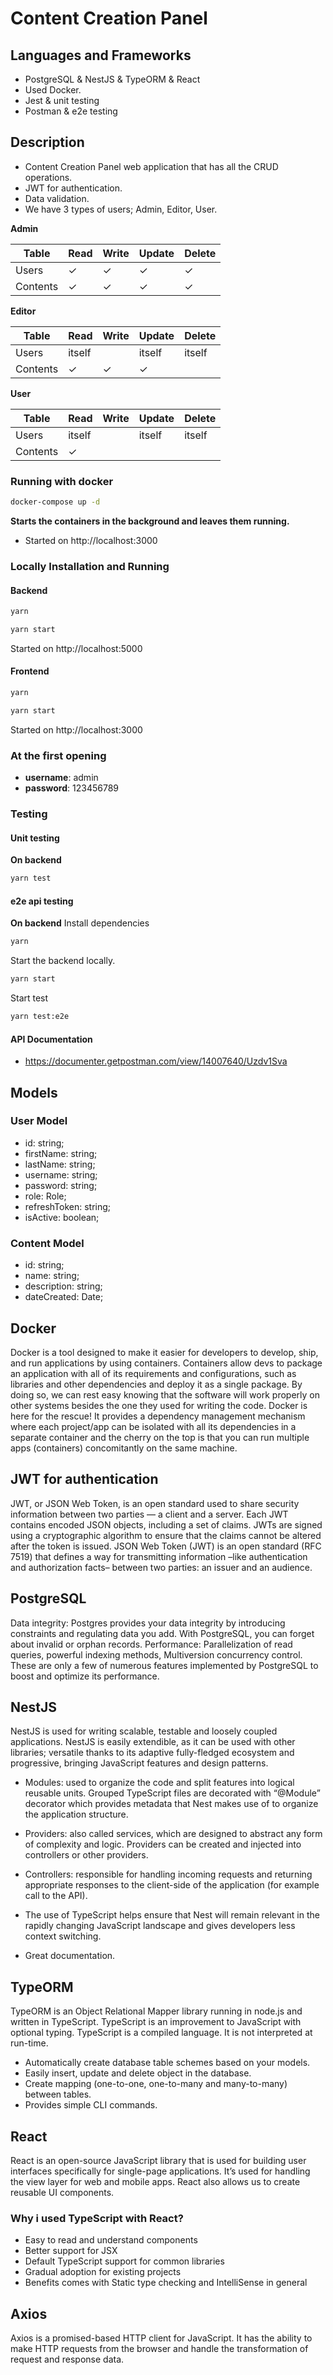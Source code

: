 #  Content Creation Panel
## Languages and Frameworks
 - PostgreSQL & NestJS & TypeORM & React  
 - Used Docker.
 - Jest & unit testing
 -  Postman & e2e testing

## Description

 - Content Creation Panel web application that has all the CRUD operations.
 -  JWT for authentication.
 -  Data validation. 
 - We have 3 types of users; Admin, Editor, User.
 
 
 **Admin**
  
| Table    | Read | Write | Update | Delete |
| -------- | ---- | ----- | ------ | ------ |
| Users    | ✓    | ✓     | ✓      | ✓      |
| Contents | ✓    | ✓     | ✓      | ✓      |

**Editor**

| Table    | Read   | Write | Update | Delete |
| -------- | ------ | ----- | ------ | ------ |
| Users    | itself | | itself |itself         |
| Contents | ✓      | ✓     | ✓      |        |

**User**

| Table    | Read   | Write | Update | Delete |
| -------- | ------ | ----- | ------ | ------ |
| Users    | itself | 		| itself | itself |
| Contents | ✓      |       |        |        |

###  Running with docker
```bash
docker-compose up -d
```
**Starts the containers in the background and leaves them running.**
 - Started on http://localhost:3000


### Locally Installation and Running
#### Backend
```bash
yarn
```
```bash
yarn start
```
Started on http://localhost:5000
#### Frontend
```bash
yarn
```
```bash
yarn start
```
Started on http://localhost:3000

### At the first opening
- **username**: admin
- **password**: 123456789
### Testing
#### Unit testing
**On backend**
```bash
yarn test
```
#### e2e api testing
**On backend**
Install dependencies
```bash
yarn
```
Start the backend locally.
```bash
yarn start
```
Start  test
```bash
yarn test:e2e
```
#### API Documentation
 - https://documenter.getpostman.com/view/14007640/Uzdv1Sva

## Models
### User Model
 -  id: string;
 - firstName: string;
 -  lastName: string;
 -  username: string;
 -  password: string;
 - role: Role;
 - refreshToken: string;
 -  isActive: boolean;

### Content Model
 -  id: string;
 -  name: string;
 -  description: string;
 -  dateCreated: Date;

## Docker 
Docker is a tool designed to make it easier for developers to develop, ship, and run applications by using containers. Containers allow devs to package an application with all of its requirements and configurations, such as libraries and other dependencies and deploy it as a single package. By doing so, we can rest easy knowing that the software will work properly on other systems besides the one they used for writing the code.
Docker is here for the rescue! It provides a dependency management mechanism where each project/app can be isolated with all its dependencies in a separate container and the cherry on the top is that you can run multiple apps (containers) concomitantly on the same machine.

##  JWT for authentication
JWT, or JSON Web Token, is an open standard used to share security information between two parties — a client and a server. Each JWT contains encoded JSON objects, including a set of claims. JWTs are signed using a cryptographic algorithm to ensure that the claims cannot be altered after the token is issued.
JSON Web Token (JWT) is an open standard (RFC 7519) that defines a way for transmitting information –like authentication and authorization facts– between two parties: an issuer and an audience.

## PostgreSQL
Data integrity: Postgres provides your data integrity by introducing constraints and regulating data you add. With PostgreSQL, you can forget about invalid or orphan records.
Performance: Parallelization of read queries, powerful indexing methods, Multiversion concurrency control. These are only a few of numerous features implemented by PostgreSQL to boost and optimize its performance.

## NestJS
 NestJS is used for writing scalable, testable and loosely coupled applications. NestJS is easily extendible, as it can be used with other libraries; versatile thanks to its adaptive fully-fledged ecosystem and progressive, bringing JavaScript features and design patterns.
- Modules: used to organize the code and split features into logical reusable units. Grouped TypeScript files are decorated with “@Module” decorator which provides metadata that Nest makes use of to organize the application structure.

- Providers: also called services, which are designed to abstract any form of complexity and logic. Providers can be created and injected into controllers or other providers.

- Controllers: responsible for handling incoming requests and returning appropriate responses to the client-side of the application (for example call to the API).

- The use of TypeScript helps ensure that Nest will remain relevant in the rapidly changing JavaScript landscape and gives developers less context switching.

- Great documentation.

## TypeORM
TypeORM is an Object Relational Mapper library running in node.js and written in TypeScript. TypeScript is an improvement to JavaScript with optional typing. TypeScript is a compiled language. It is not interpreted at run-time. 
- Automatically create database table schemes based on your models.
- Easily insert, update and delete object in the database.
- Create mapping (one-to-one, one-to-many and many-to-many) between tables.
- Provides simple CLI commands.

## React
React is an open-source JavaScript library that is used for building user interfaces specifically for single-page applications. It’s used for handling the view layer for web and mobile apps. React also allows us to create reusable UI components.
### Why i used TypeScript with React?
- Easy to read and understand components
- Better support for JSX
-  Default TypeScript support for common libraries
- Gradual adoption for existing projects
- Benefits comes with Static type checking and IntelliSense in general

## Axios
Axios is a promised-based HTTP client for JavaScript. It has the ability to make HTTP requests from the browser and handle the transformation of request and response data.
